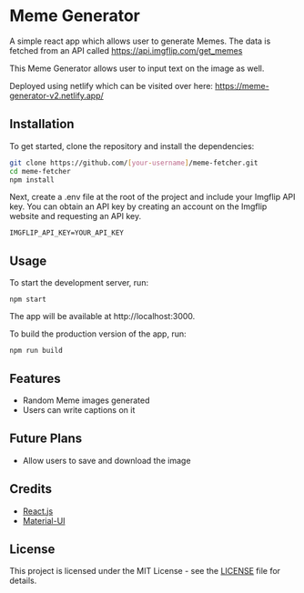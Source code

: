 

# Meme Generator

A simple react app which allows user to generate Memes. 
The data is fetched from an API called https://api.imgflip.com/get_memes

This Meme Generator allows user to input text on the image as well.

Deployed using netlify which can be visited over here:
https://meme-generator-v2.netlify.app/

## Installation

To get started, clone the repository and install the dependencies:

```bash
git clone https://github.com/[your-username]/meme-fetcher.git
cd meme-fetcher
npm install
```

Next, create a .env file at the root of the project and include your Imgflip API key. You can obtain an API key by creating an account on the Imgflip website and requesting an API key.


```
IMGFLIP_API_KEY=YOUR_API_KEY
```
## Usage

To start the development server, run:

```
npm start
```
The app will be available at http://localhost:3000.

To build the production version of the app, run:

```
npm run build
```
## Features

- Random Meme images generated
- Users can write captions on it

## Future Plans

- Allow users to save and download the image

## Credits

- [React.js](https://reactjs.org/)
- [Material-UI](https://material-ui.com/)

## License

This project is licensed under the MIT License - see the [LICENSE](LICENSE) file for details.
